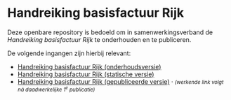 # Handreiking basisfactuur Rijk

Deze openbare repository is bedoeld om in samenwerkingsverband de _Handreiking basisfactuur Rijk_ te onderhouden en te publiceren.

De volgende ingangen zijn hierbij relevant:

- [Handreiking basisfactuur Rijk (onderhoudsversie)](https://logius-standaarden.github.io/ep-basisfactuur-rijk/)
- [Handreiking basisfactuur Rijk (statische versie)](https://logius-standaarden.github.io/ep-basisfactuur-rijk/snapshot.html)
- [Handreiking basisfactuur Rijk (gepubliceerde versie)]() &middot; <small>_(werkende link volgt ná daadwerkelijke 1<sup>e</sup> publicatie)_</small>